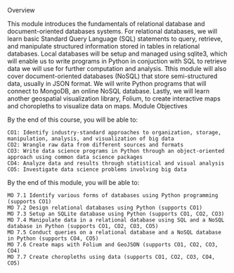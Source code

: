 Overview

This module introduces the fundamentals of relational database and document-oriented databases systems. For relational databases, we will learn basic Standard Query Language (SQL) statements to query, retrieve, and manipulate structured information stored in tables in relational databases. Local databases will be setup and managed using sqlite3, which will enable us to write programs in Python in conjuction with SQL to retrieve data we will use for further computation and analysis. Tthis module will also cover document-oriented databases (NoSQL) that store semi-structured data, usually in JSON format. We will write Python programs that will connect to MongoDB, an online NoSQL database. Lastly, we will learn another geospatial visualization library, Folium, to create interactive maps and choropleths to visualize data on maps. 
Module Objectives

By the end of this course, you will be able to: 

    CO1: Identify industry-standard approaches to organization, storage, manipulation, analysis, and visualization of big data
    CO2: Wrangle raw data from different sources and formats
    CO3: Write data science programs in Python through an object-oriented approach using common data science packages
    CO4: Analyze data and results through statistical and visual analysis
    CO5: Investigate data science problems involving big data

By the end of this module, you will be able to:

    MO 7.1 Identify various forms of databases using Python programming (supports CO1)
    MO 7.2 Design relational databases using Python (supports CO1)
    MO 7.3 Setup an SQLite database using Python (supports CO1, CO2, CO3)
    MO 7.4 Manipulate data in a relational database using SQL and a NoSQL database in Python (supports CO1, CO2, CO3, CO5)
    MO 7.5 Conduct queries on a relational database and a NoSQL database in Python (supports CO4, CO5)
    MO 7.6 Create maps with Folium and GeoJSON (supports CO1, CO2, CO3, CO4)
    MO 7.7 Create choropleths using data (supports CO1, CO2, CO3, CO4, CO5)

